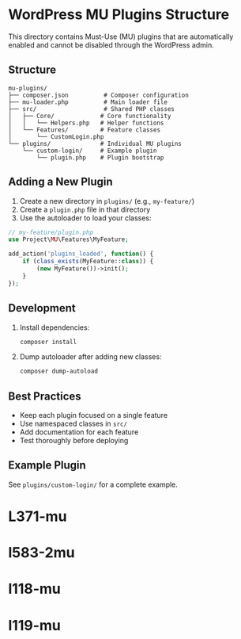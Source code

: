 # WordPress MU Plugins Structure

This directory contains Must-Use (MU) plugins that are automatically enabled and cannot be disabled through the WordPress admin.

## Structure

```
mu-plugins/
├── composer.json          # Composer configuration
├── mu-loader.php          # Main loader file
├── src/                   # Shared PHP classes
│   ├── Core/             # Core functionality
│   │   └── Helpers.php   # Helper functions
│   └── Features/         # Feature classes
│       └── CustomLogin.php
└── plugins/              # Individual MU plugins
    └── custom-login/     # Example plugin
        └── plugin.php    # Plugin bootstrap
```

## Adding a New Plugin

1. Create a new directory in `plugins/` (e.g., `my-feature/`)
2. Create a `plugin.php` file in that directory
3. Use the autoloader to load your classes:

```php
// my-feature/plugin.php
use Project\MU\Features\MyFeature;

add_action('plugins_loaded', function() {
    if (class_exists(MyFeature::class)) {
        (new MyFeature())->init();
    }
});
```

## Development

1. Install dependencies:
   ```bash
   composer install
   ```

2. Dump autoloader after adding new classes:
   ```bash
   composer dump-autoload
   ```

## Best Practices

- Keep each plugin focused on a single feature
- Use namespaced classes in `src/`
- Add documentation for each feature
- Test thoroughly before deploying

## Example Plugin

See `plugins/custom-login/` for a complete example.
# L371-mu
# l583-2mu
# l118-mu
# l119-mu
